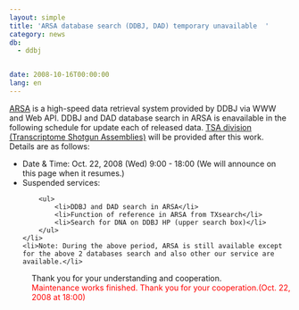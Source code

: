 ```yaml
---
layout: simple
title: 'ARSA database search (DDBJ, DAD) temporary unavailable  '
category: news
db:
  - ddbj


date: 2008-10-16T00:00:00
lang: en
---
```


<a href="http://arsa.ddbj.nig.ac.jp/top-e.html">ARSA</a> is a high-speed data retrieval system provided by DDBJ via WWW and Web API. DDBJ and DAD database search in ARSA is enavailable in the following schedule for update each of released data. <a href="/ddbj/flat-file.html#LocusB#division"> TSA division (Transcriptome Shotgun Assemblies)</a> will be provided after this work. Details are as follows:

<ul>
    <li>Date &amp; Time: Oct. 22, 2008 (Wed) 9:00 - 18:00 (We will announce on this page when it resumes.)</li>
    <li>Suspended services:

        <ul>
            <li>DDBJ and DAD search in ARSA</li>
            <li>Function of reference in ARSA from TXsearch</li>
            <li>Search for DNA on DDBJ HP (upper search box)</li>
        </ul>
    </li>
    <li>Note: During the above period, ARSA is still available except for the above 2 databases search and also other our service are available.</li>
</ul>
<dd>Thank you for your understanding and cooperation.
<dd>
    <font color="#ff0000">Maintenance works finished. Thank you for your cooperation.(Oct. 22, 2008 at 18:00)</font>
</dd>
</dd>
